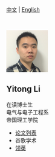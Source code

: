   
  
[中文](https://yt-li.github.io/namecard_cn) | [English](https://yt-li.github.io)   

<br />

![](https://raw.githubusercontent.com/yt-li/yt-li.github.io/master/LYT.png)
  
## Yitong Li
在读博士生  
电气与电子工程系  
帝国理工学院
  
- [论文列表](https://yt-li.github.io/publication)
- 谷歌学术
- [领英](https://www.linkedin.com/in/yitong-li/)  


<br />

